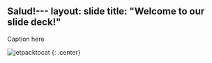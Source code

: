 Salud!---
layout: slide
title: "Welcome to our slide deck!"
---

Caption here

![jetpacktocat](https://octodex.github.com/images/jetpacktocat.png)
{: .center}
